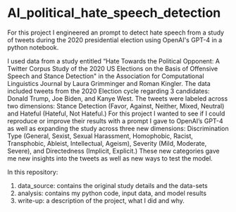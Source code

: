 # AI_political_hate_speech_detection

For this project I engineered an prompt to detect hate speech from a study of tweets during the 2020 presidential election using OpenAI's GPT-4 in a python notebook.

I used data from a study entitled “Hate Towards the Political Opponent:
A Twitter Corpus Study of the 2020 US Elections on the Basis of Offensive Speech and Stance
Detection" in the Association for Computational Linguistics Journal by Laura Grimminger and
Roman Kingler. The data included tweets from the 2020 Election cycle regarding 3 candidates:
Donald Trump, Joe Biden, and Kanye West. The tweets were labeled across two dimensions:
Stance Detection (Favor, Against, Neither, Mixed, Neutral) and Hateful (Hateful, Not Hateful.)
For this project I wanted to see if I could reproduce or improve their results with a prompt I gave
to OpenAI’s GPT-4 as well as expanding the study across three new dimensions: Discrimination
Type (General, Sexist, Sexual Harassment, Homophobic, Racist, Transphobic, Ableist,
Intellectual, Ageism), Severity (Mild, Moderate, Severe), and Directedness (Implicit, Explicit.)
These new categories gave me new insights into the tweets as well as new ways to test the
model.

In this repository:

1. data_source: contains the original study details and the data-sets
2. analysis: contains my python code, input data, and model results
3. write-up: a description of the project, what I did and why.
